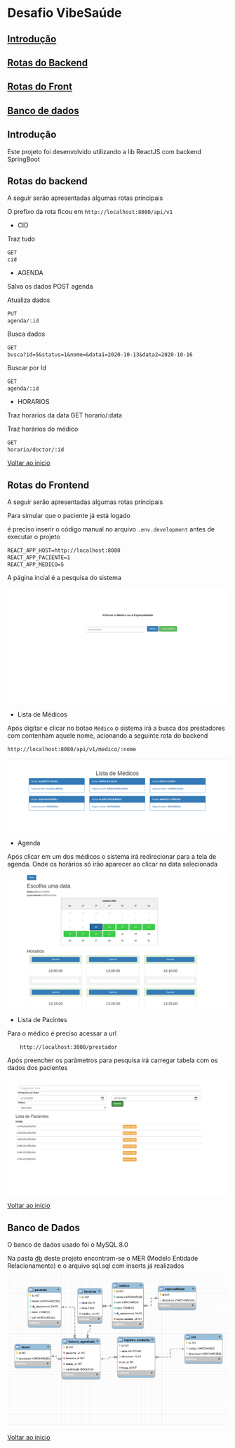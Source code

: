 # <a id="begin">Desafio VibeSaúde

## [Introdução](#intro)
## [Rotas do Backend](#rotab)
## [Rotas do Front](#rotaf)
## [Banco de dados](#db)


## <a id="intro">Introdução

Este projeto foi desenvolvido utilizando a lib ReactJS com backend SpringBoot

## <a id="rotab"> Rotas do backend

A seguir serão apresentadas algumas rotas principais

O prefixo da rota ficou em `http://localhost:8080/api/v1` 

* CID
    
Traz tudo

    GET
    cid 

* AGENDA

Salva os dados
    POST
    agenda

Atualiza dados

    PUT
    agenda/:id

Busca dados 

    GET
    busca?id=5&status=1&nome=&data1=2020-10-13&data2=2020-10-16

Buscar por Id

    GET
    agenda/:id

* HORARIOS

Traz horarios da data
    GET
    horario/:data

Traz horários do médico

    GET
    horario/doctor/:id

[Voltar ao inicio](#begin)

## <a id="rotaf"> Rotas do Frontend

A seguir serão apresentadas algumas rotas principais

Para simular que o paciente já está logado

é preciso inserir o código manual no arquivo `.env.development` antes de executar o projeto

    REACT_APP_HOST=http://localhost:8080
    REACT_APP_PACIENTE=1
    REACT_APP_MEDICO=5

A página incial é a pesquisa do sistema    
    
![alt text](https://github.com/cbcarlos07/vibesaude/blob/master/imagens/inicial.png)

* Lista de Médicos

 Após digitar e clicar no botao `Médico` o sistema irá a busca dos prestadores com contenham aquele nome, acionando a seguinte rota do backend
 
    http://localhost:8080/api/v1/medico/:nome

![alt text](https://github.com/cbcarlos07/vibesaude/blob/master/imagens/listamedicos.png)

* Agenda

 Após clicar em um dos médicos o sistema irá redirecionar para a tela de agenda. Onde os horários só irão aparecer ao clicar na data selecionada
 
![alt text](https://github.com/cbcarlos07/vibesaude/blob/master/imagens/agenda.png)

* Lista de Pacintes

Para o médico é preciso acessar a url

        http://localhost:3000/prestador

 Após preencher os parâmetros para pesquisa irá carregar tabela com os dados dos pacientes
 
![alt text](https://github.com/cbcarlos07/vibesaude/blob/master/imagens/listapacientes.png)

[Voltar ao inicio](#begin)

## <a id="db">Banco de Dados

O banco de dados usado foi o MySQL 8.0

Na pasta [db](https://github.com/cbcarlos07/vibesaude/tree/master/db) deste projeto encontram-se o MER (Modelo Entidade Relacionamento) e o arquivo sql.sql com inserts já realizados

![alt text](https://github.com/cbcarlos07/vibesaude/blob/master/imagens/mer.png)

[Voltar ao inicio](#begin)



